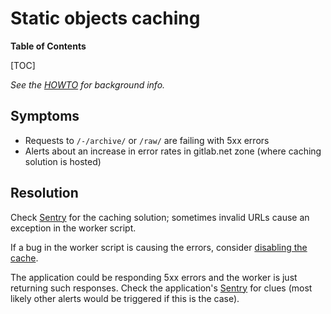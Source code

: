 # Static objects caching

**Table of Contents**

[TOC]

_See the [HOWTO][howto] for background info._

## Symptoms

* Requests to `/-/archive/` or `/raw/` are failing with 5xx errors
* Alerts about an increase in error rates in gitlab.net zone (where caching solution is hosted)

## Resolution

Check [Sentry][caching-sentry] for the caching solution; sometimes invalid URLs cause an exception
in the worker script.

If a bug in the worker script is causing the errors, consider [disabling the cache][cache-disable].

The application could be responding 5xx errors and the worker is just returning such responses. Check
the application's [Sentry][app-sentry] for clues (most likely other alerts would be triggered if this is the case).

[howto]: static-repository-objects-caching.md
[caching-sentry]: https://sentry.gitlab.net/gitlab/static-objects-caching/
[cache-disable]: static-repository-objects-caching.md#enablingdisabling-external-caching
[app-sentry]: https://new-sentry.gitlab.net/organizations/gitlab/issues/?project=3
